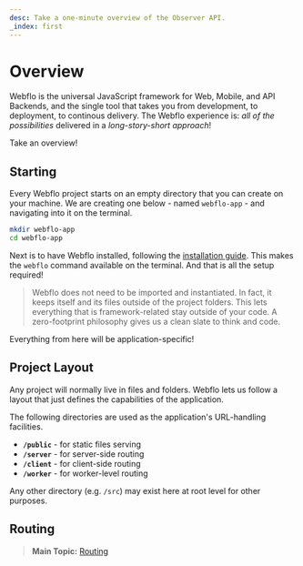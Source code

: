 ```yaml
---
desc: Take a one-minute overview of the Observer API.
_index: first
---
```

# Overview

Webflo is the universal JavaScript framework for Web, Mobile, and API Backends, and the single tool that takes you from development, to deployment, to continous delivery. The Webflo experience is: *all of the possibilities* delivered in a *long-story-short approach*!

Take an overview!

## Starting

Every Webflo project starts on an empty directory that you can create on your machine. We are creating one below - named `webflo-app` - and navigating into it on the terminal.

```bash
mkdir webflo-app
cd webflo-app
```

Next is to have Webflo installed, following the [installation guide](../installation). This makes the `webflo` command available on the terminal. And that is all the setup required!

> Webflo does not need to be imported and instantiated. In fact, it keeps itself and its files outside of the project folders. This lets everything that is framework-related stay outside of your code. A zero-footprint philosophy gives us a clean slate to think and code.

 Everything from here will be application-specific!

## Project Layout

Any project will normally live in files and folders. Webflo lets us follow a layout that just defines the capabilities of the application.

The following directories are used as the application's URL-handling facilities.

+ **`/public`** - for static files serving
+ **`/server`** - for server-side routing
+ **`/client`** - for client-side routing
+ **`/worker`** - for worker-level routing

Any other directory (e.g. `/src`) may exist here at root level for other purposes.

## Routing

> **Main Topic:** [Routing](../../fundamentals/routing)

